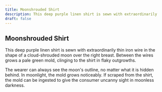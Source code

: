 ```yaml
---
title: Moonshrouded Shirt
description: This deep purple linen shirt is sewn with extraordinarily thin iron wire in the shape of a cloud-shrouded moon over the right breast. Between the wires grows a pale green mold, clinging to the shir...
draft: false
---
```


## Moonshrouded Shirt

This deep purple linen shirt is sewn with extraordinarily thin iron wire in the shape of a cloud-shrouded moon over the right breast. Between the wires grows a pale green mold, clinging to the shirt in flaky outgrowths.

The wearer can always see the moon's outline, no matter what it is hidden behind. In moonlight, the mold grows noticeably. If scraped from the shirt, the mold can be ingested to give the consumer uncanny sight in moonless darkness.
